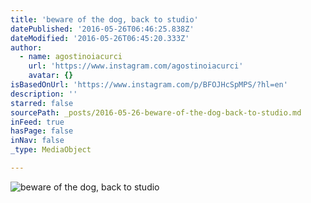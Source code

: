 ```yaml
---
title: 'beware of the dog, back to studio'
datePublished: '2016-05-26T06:46:25.838Z'
dateModified: '2016-05-26T06:45:20.333Z'
author:
  - name: agostinoiacurci
    url: 'https://www.instagram.com/agostinoiacurci'
    avatar: {}
isBasedOnUrl: 'https://www.instagram.com/p/BFOJHcSpMPS/?hl=en'
description: ''
starred: false
sourcePath: _posts/2016-05-26-beware-of-the-dog-back-to-studio.md
inFeed: true
hasPage: false
inNav: false
_type: MediaObject

---
```

![beware of the dog, back to studio](https://scontent.cdninstagram.com/t51.2885-15/s640x640/sh0.08/e35/13130006_1624472961210426_735106685_n.jpg?ig_cache_key=MTI0Njk3NDI0MDY2MDcwMjE2Mg%3D%3D.2)